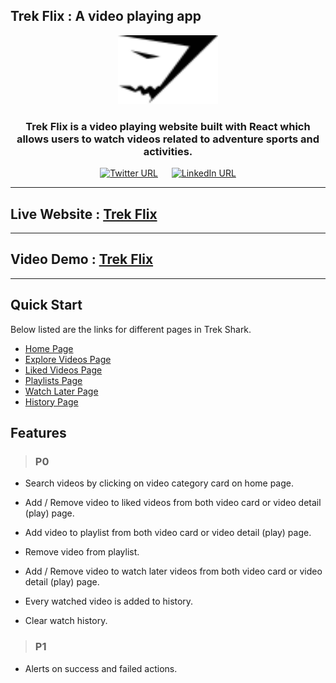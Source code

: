 ## Trek Flix : A video playing app 

<div align="center">
  <img alt="trekshark_logo" src="./src/assets/images/logo/logo.svg" height="110px" width="160px" />
  <h3>Trek Flix is a video playing website built with React which allows users to watch videos related to adventure sports and activities.</h3>

[![Twitter URL](https://img.shields.io/twitter/url/https/twitter.com/abhi__tanwar.svg?style=social&label=Follow%20%40abhi__tanwar)](https://twitter.com/abhi__tanwar)
&emsp;
[![LinkedIn URL](https://img.shields.io/badge/LinkedIn-0077B5?style=social&logo=linkedin&logoColor=blue&label=Follow%20%40abhishek)](https://www.linkedin.com/in/abhishek-tanwar-954a6b169/)

</div>

---

## Live Website : [Trek Flix](https://trekflix.netlify.app/)

---

## Video Demo : [Trek Flix](https://trekshark.netlify.app/)

---

## Quick Start

Below listed are the links for different pages in Trek Shark.

- [Home Page](https://trekflix.netlify.app/)
- [Explore Videos Page](https://trekflix.netlify.app/explore)
- [Liked Videos Page](https://trekflix.netlify.app/liked-videos)
- [Playlists Page](https://trekflix.netlify.app/playlists)
- [Watch Later Page](https://trekflix.netlify.app/watch-later)
- [History Page](https://trekflix.netlify.app/history)

## Features

>### P0

- Search videos by clicking on video category card on home page.

- Add / Remove video to liked videos from both video card or video detail (play) page.
- Add video to playlist from both video card or video detail (play) page.

- Remove video from playlist.

- Add / Remove video to watch later videos from both video card or video detail (play) page.

- Every watched video is added to history.

- Clear watch history.

>### P1
- Alerts on success and failed actions.